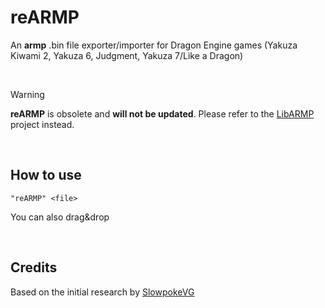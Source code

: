 # reARMP
An **armp** .bin file exporter/importer for Dragon Engine games (Yakuza Kiwami 2, Yakuza 6, Judgment, Yakuza 7/Like a Dragon)

<br>

> [!WARNING]
> **reARMP** is obsolete and **will not be updated**. Please refer to the [LibARMP](https://github.com/Ret-HZ/LibARMP) project instead.

<br>
  
## How to use

```"reARMP" <file>```

You can also drag&drop

<br>
    
## Credits
Based on the initial research by [SlowpokeVG](https://github.com/SlowpokeVG)
